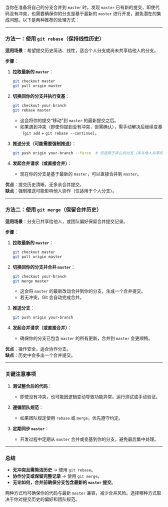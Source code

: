 当你在准备将自己的分支合并到 `master` 时，发现 `master` 已有新的提交，即使代码没有冲突，也需要确保你的分支是基于最新的 `master` 进行开发，避免潜在的集成问题。以下是两种推荐的处理方式：

---

### 方法一：使用 `git rebase`（保持线性历史）
**适用场景**：希望提交历史简洁、线性，适合个人分支或尚未共享给他人的分支。

**步骤**：
1. **拉取最新的 `master`**：
   ```bash
   git checkout master
   git pull origin master
   ```

2. **切换回你的分支并执行变基**：
   ```bash
   git checkout your-branch
   git rebase master
   ```
   - 这会将你的提交“移动”到 `master` 的最新提交之后。
   - 如果遇到冲突（即使你提到没有冲突，但需确认），需手动解决后继续变基（`git add` + `git rebase --continue`）。

3. **推送分支（可能需要强制推送）**：
   ```bash
   git push origin your-branch --force  # 仅适用于非公共分支（未与他人共享的分支）
   ```

4. **发起合并请求（或直接合并）**：
   - 现在你的分支是基于最新的 `master`，可以直接合并到 `master`。

**优点**：提交历史清晰，无多余合并提交。  
**缺点**：强制推送可能影响他人协作（仅适用于个人分支）。

---

### 方法二：使用 `git merge`（保留合并历史）
**适用场景**：分支已共享给他人，或团队偏好保留合并提交记录。

**步骤**：
1. **拉取最新的 `master`**：
   ```bash
   git checkout master
   git pull origin master
   ```

2. **切换回你的分支并合并 `master`**：
   ```bash
   git checkout your-branch
   git merge master
   ```
   - 这会将 `master` 的最新改动合并到你的分支，生成一个合并提交。
   - 若无冲突，Git 会自动完成合并。

3. **推送分支**：
   ```bash
   git push origin your-branch
   ```

4. **发起合并请求（或直接合并）**：
   - 确保你的分支已包含 `master` 的所有更新，合并到 `master` 会更顺畅。

**优点**：操作安全，适合协作分支。  
**缺点**：历史中会多出一个合并提交。

---

### 关键注意事项
1. **测试整合后的代码**：
   - 即使没有冲突，也可能因逻辑变动导致功能异常。运行测试或手动验证。

2. **遵循团队规范**：
   - 如果团队规定使用 `rebase` 或 `merge`，优先遵守约定。

3. **定期同步 `master`**：
   - 开发过程中定期从 `master` 合并或变基到你的分支，避免最后集中处理。

---

### 总结
- **无冲突且需简洁历史** → 使用 `git rebase`。  
- **协作分支或保留完整记录** → 使用 `git merge`。  
- **无论如何，合并前确保分支包含最新的 `master` 提交**。  

两种方式均可确保你的代码与最新 `master` 兼容，减少合并风险。选择哪种方式取决于你对提交历史的偏好和团队规范。
